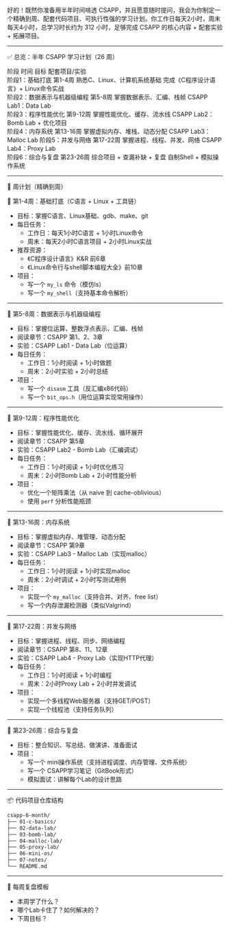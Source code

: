 好的！既然你准备用半年时间啃透 CSAPP，并且愿意随时提问，我会为你制定一个精确到周、配套代码项目、可执行性强的学习计划。你工作日每天2小时，周末每天4小时，总学习时长约为 312 小时，足够完成 CSAPP 的核心内容 + 配套实验 + 拓展项目。

---

✅ 总览：半年 CSAPP 学习计划（26 周）

阶段	                   时间	         目标	                       配套项目/实验	
阶段1：基础打底	            第1-4周	      熟悉C、Linux、计算机系统基础	  完成《C程序设计语言》+ Linux命令实战	
阶段2：数据表示与机器级编程	 第5-8周	   掌握数据表示、汇编、栈帧	       CSAPP Lab1：Data Lab	
阶段3：程序性能优化	        第9-12周	  掌握性能优化、缓存、流水线	  CSAPP Lab2：Bomb Lab + 优化项目	
阶段4：内存系统	            第13-16周	  掌握虚拟内存、堆栈、动态分配	  CSAPP Lab3：Malloc Lab	
阶段5：并发与网络	        第17-22周	  掌握进程、线程、并发、网络	  CSAPP Lab4：Proxy Lab	
阶段6：综合与复盘	        第23-26周	  综合项目 + 查漏补缺 + 复盘	  自制Shell + 模拟操作系统	

---

📅 周计划（精确到周）

📘 第1-4周：基础打底（C语言 + Linux + 工具链）
- 目标：掌握C语言、Linux基础、gdb、make、git
- 每日任务：
  - 工作日：每天1小时C语言 + 1小时Linux命令
  - 周末：每天2小时C语言项目 + 2小时Linux实战
- 推荐资源：
  - 《C程序设计语言》K&R 前6章
  - 《Linux命令行与shell脚本编程大全》前10章
- 项目：
  - 写一个 `my_ls` 命令（模仿ls）
  - 写一个 `my_shell`（支持基本命令解析）

---

📘 第5-8周：数据表示与机器级编程
- 目标：掌握位运算、整数浮点表示、汇编、栈帧
- 阅读章节：CSAPP 第1、2、3章
- 实验：CSAPP Lab1 - Data Lab（位运算）
- 每日任务：
  - 工作日：1小时阅读 + 1小时做题
  - 周末：2小时实验 + 2小时总结
- 项目：
  - 写一个 `disasm` 工具（反汇编x86代码）
  - 写一个 `bit_ops.h`（用位运算实现常用操作）

---

📘 第9-12周：程序性能优化
- 目标：掌握性能优化、缓存、流水线、循环展开
- 阅读章节：CSAPP 第5章
- 实验：CSAPP Lab2 - Bomb Lab（汇编调试）
- 每日任务：
  - 工作日：1小时阅读 + 1小时优化练习
  - 周末：2小时Bomb Lab + 2小时性能分析
- 项目：
  - 优化一个矩阵乘法（从 naive 到 cache-oblivious）
  - 使用 `perf` 分析性能瓶颈

---

📘 第13-16周：内存系统
- 目标：掌握虚拟内存、堆管理、动态分配
- 阅读章节：CSAPP 第9章
- 实验：CSAPP Lab3 - Malloc Lab（实现malloc）
- 每日任务：
  - 工作日：1小时阅读 + 1小时实现malloc
  - 周末：2小时调试 + 2小时写测试用例
- 项目：
  - 实现一个 `my_malloc`（支持合并、对齐、free list）
  - 写一个内存泄漏检测器（类似Valgrind）

---

📘 第17-22周：并发与网络
- 目标：掌握进程、线程、同步、网络编程
- 阅读章节：CSAPP 第8、11、12章
- 实验：CSAPP Lab4 - Proxy Lab（实现HTTP代理）
- 每日任务：
  - 工作日：1小时阅读 + 1小时编程
  - 周末：2小时Proxy Lab + 2小时并发调试
- 项目：
  - 实现一个多线程Web服务器（支持GET/POST）
  - 实现一个线程池（支持任务队列）

---

📘 第23-26周：综合与复盘
- 目标：整合知识、写总结、做演讲、准备面试
- 项目：
  - 写一个 mini操作系统（支持进程调度、内存管理、文件系统）
  - 写一个 CSAPP学习笔记（GitBook形式）
  - 模拟面试：讲解每个Lab的设计思路

---

📦 代码项目仓库结构

```bash
csapp-6-month/
├── 01-c-basics/
├── 02-data-lab/
├── 03-bomb-lab/
├── 04-malloc-lab/
├── 05-proxy-lab/
├── 06-mini-os/
├── 07-notes/
└── README.md
```

---

📌 每周复盘模板
- 本周学了什么？
- 哪个Lab卡住了？如何解决的？
- 下周目标？
